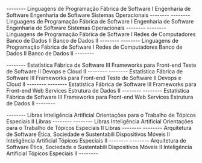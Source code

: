 --------        Linguagens de Programação               Fábrica de Software I                   Engenharia de Software                  Engenharia de Software                  Sistemas Operacionais                   --------
--------        Linguagens de Programação               Fábrica de Software I                   Engenharia de Software                  Engenharia de Software                  Sistemas Operacionais                   --------
--------        Linguagens de Programação               Fábrica de Software I                   Redes de Computadores                   Banco de Dados II                       Banco de Dados II                       --------
--------        Linguagens de Programação               Fábrica de Software I                   Redes de Computadores                   Banco de Dados II                       Banco de Dados II                       --------

--------        Estatística                             Fábrica de Software III                 Frameworks para Front-end               Teste de Software II                    Devops e Cloud II                       --------
--------        Estatística                             Fábrica de Software III                 Frameworks para Front-end               Teste de Software II                    Devops e Cloud II                       --------
--------        Estatística                             Fábrica de Software III                 Frameworks para Front-end               Web Services                            Estrutura de Dados II                   --------
--------        Estatística                             Fábrica de Software III                 Frameworks para Front-end               Web Services                            Estrutura de Dados II                   --------

--------        Libras                                  Inteligência Artificial                 Orientações para o Trabalho de          Tópicos Especiais II                    Libras                                  --------
--------        Libras                                  Inteligência Artificial                 Orientações para o Trabalho de          Tópicos Especiais II                    Libras                                  --------
--------        Arquitetura de Software                 Ética, Sociedade e Sustentabili         Dispositivos Móveis II                  Inteligência Artificial                 Tópicos Especiais II                    --------
--------        Arquitetura de Software                 Ética, Sociedade e Sustentabili         Dispositivos Móveis II                  Inteligência Artificial                 Tópicos Especiais II                    --------
